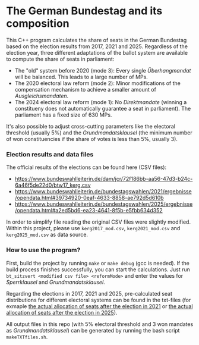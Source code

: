# The German Bundestag and its composition

This C++ program calculates the share of seats in the German Bundestag based on the election results from 2017, 2021 and 2025. Regardless of the election year, three different adaptations of the ballot system are available to compute the share of seats in parliament:
* The "old" system before 2020 (mode 3): Every single _Überhangmandat_ will be balanced. This leads to a large number of MPs.
* The 2020 electoral law reform (mode 2): Minor modifications of the compensation mechanism to achieve a smaller amount of _Ausgleichsmandaten_.
* The 2024 electoral law reform (mode 1): No _Direktmandate_ (winning a constitueny does not automatically guarantee a seat in parliament). The parliament has a fixed size of 630 MPs.

It's also possible to adjust cross-cutting parameters like the electoral threshold (usually 5%) and the _Grundmandatsklausel_ (the minimum number of won constituencies if the share of votes is less than 5%, usually 3).

### Election results and data files
The official results of the elections can be found here (CSV files):
* https://www.bundeswahlleiterin.de/dam/jcr/72f186bb-aa56-47d3-b24c-6a46f5de22d0/btw17_kerg.csv
* https://www.bundeswahlleiterin.de/bundestagswahlen/2021/ergebnisse/opendata.html#39734920-0eaf-4633-8858-ae792d5d610b
* https://www.bundeswahlleiterin.de/bundestagswahlen/2025/ergebnisse/opendata.html#a2ed5bd6-ea23-4641-8f5b-e5fbb634d352

In order to simplify file reading the original CSV files were slightly modified. Within this project, please use `kerg2017_mod.csv`, `kerg2021_mod.csv` and `kerg2025_mod.csv` as data source.

### How to use the program?
First, build the project by running `make` or `make debug` (gcc is needed). If the build process finishes successfully, you can start the calculations. Just run `bt_sitzvert <modified csv file> <reformMode>` and enter the values for _Sperrklausel_ and _Grundmandatsklausel_.

Regarding the elections in 2017, 2021 and 2025, pre-calculated seat distributions for different electoral systems can be found in the txt-files (for exmaple [the actual allocation of seats after the election in 2021](BTW21_reform2020.txt) or [the actual allocation of seats after the election in 2025](BTW25_reform2024.txt)).

All output files in this repo (with 5% electoral threshold and 3 won mandates as _Grundmandatsklausel_) can be generated by running the bash script `makeTXTfiles.sh`.